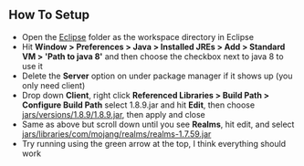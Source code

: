 
## How To Setup 

- Open the [Eclipse](./eclipse) folder as the workspace directory in Eclipse
- Hit **Window > Preferences > Java > Installed JREs > Add > Standard VM > 'Path to java 8'** and then choose the checkbox next to java 8 to use it
- Delete the **Server** option on under package manager if it shows up (you only need client)
- Drop down **Client**, right click **Referenced Libraries > Build Path > Configure Build Path** select 1.8.9.jar and hit **Edit**, then choose [jars/versions/1.8.9/1.8.9.jar](./jars/versions/1.8.9/1.8.9.jar), then apply and close
- Same as above but scroll down until you see **Realms**, hit edit, and select [jars/libraries/com/mojang/realms/realms-1.7.59.jar](./jars/libraries/com/mojang/realms/realms-1.7.59.jar)
- Try running using the green arrow at the top, I think everything should work

